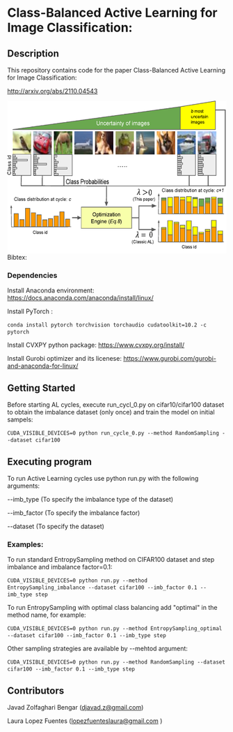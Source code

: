# Class-Balanced Active Learning for Image Classification:

## Description

This repository contains code for the paper Class-Balanced Active Learning for Image Classification:

http://arxiv.org/abs/2110.04543

<img src="./framework.png" alt="Logo" width="600" height="350" style="float:right">

Bibtex:

### Dependencies
Install Anaconda environment:
https://docs.anaconda.com/anaconda/install/linux/

Install PyTorch :
```
conda install pytorch torchvision torchaudio cudatoolkit=10.2 -c pytorch
```
Install CVXPY python package:
https://www.cvxpy.org/install/

Install Gurobi optimizer and its licenese: 
https://www.gurobi.com/gurobi-and-anaconda-for-linux/


## Getting Started

Before starting AL cycles, execute run_cycl_0.py on cifar10/cifar100 dataset to obtain the imbalance dataset (only once) and train the model on initial sampels:
```
CUDA_VISIBLE_DEVICES=0 python run_cycle_0.py --method RandomSampling --dataset cifar100
```

## Executing program
To run Active Learning cycles use python run.py with the following arguments:

--imb_type (To specify the imbalance type of the dataset)

--imb_factor (To specify the imbalance factor)

--dataset (To specify the dataset)

### Examples:

To run standard EntropySampling method on CIFAR100 dataset and step imbalance and imbalance factor=0.1:
```
CUDA_VISIBLE_DEVICES=0 python run.py --method EntropySampling_imbalance --dataset cifar100 --imb_factor 0.1 --imb_type step
```
To run EntropySampling with optimal class balancing add "optimal" in the method name, for example:
```
CUDA_VISIBLE_DEVICES=0 python run.py --method EntropySampling_optimal --dataset cifar100 --imb_factor 0.1 --imb_type step
```
Other sampling strategies are available by --mehtod argument:
```
CUDA_VISIBLE_DEVICES=0 python run.py --method RandomSampling --dataset cifar100 --imb_factor 0.1 --imb_type step
```

## Contributors
Javad Zolfaghari Bengar (djavad.z@gmail.com)

Laura Lopez Fuentes (lopezfuenteslaura@gmail.com )
